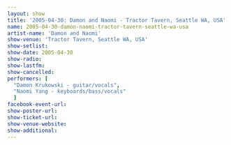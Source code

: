 ```yaml
---
layout: show
title: '2005-04-30: Damon and Naomi - Tractor Tavern, Seattle WA, USA'
name: 2005-04-30-damon-naomi-tractor-tavern-seattle-wa-usa
artist-name: 'Damon and Naomi'
show-venue: 'Tractor Tavern, Seattle WA, USA'
show-setlist: 
show-date: 2005-04-30
show-radio: 
show-lastfm: 
show-cancelled: 
performers: [
  "Damon Krukowski - guitar/vocals",
  "Naomi Yang - keyboards/bass/vocals"
  ]
facebook-event-url: 
show-poster-url: 
show-ticket-url: 
show-venue-website: 
show-additional: 
---
```


